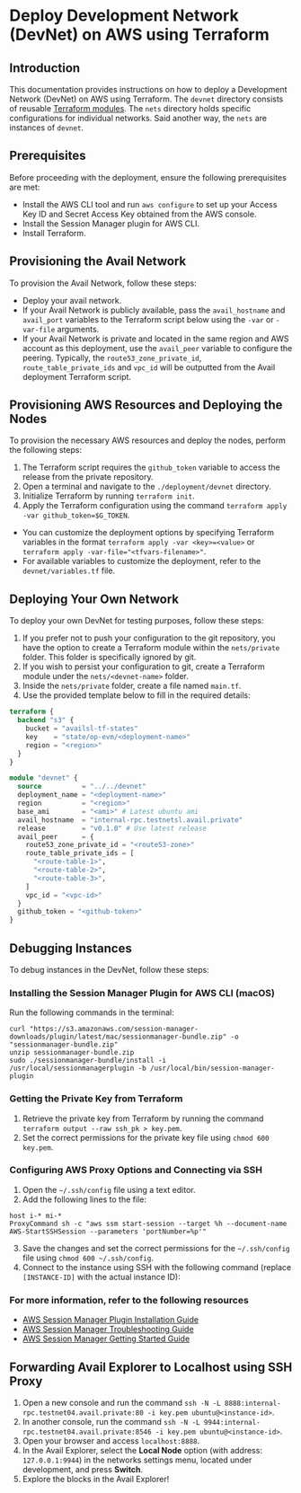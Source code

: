# Deploy Development Network (DevNet) on AWS using Terraform

## Introduction
This documentation provides instructions on how to deploy a Development Network (DevNet) on AWS using Terraform.
The `devnet` directory consists of reusable [Terraform modules](https://www.terraform.io/language/modules).
The `nets` directory holds specific configurations for individual networks.
Said another way, the `nets` are instances of `devnet`.

## Prerequisites
Before proceeding with the deployment, ensure the following prerequisites are met:
- Install the AWS CLI tool and run `aws configure` to set up your Access Key ID and Secret Access Key obtained from the AWS console.
- Install the Session Manager plugin for AWS CLI.
- Install Terraform.

## Provisioning the Avail Network
To provision the Avail Network, follow these steps:
- Deploy your avail network.
- If your Avail Network is publicly available, pass the `avail_hostname` and `avail_port` variables to the Terraform script below using the `-var` or `-var-file` arguments.
- If your Avail Network is private and located in the same region and AWS account as this deployment, use the `avail_peer` variable to configure the peering. Typically, the `route53_zone_private_id`, `route_table_private_ids` and `vpc_id` will be outputted from the Avail deployment Terraform script.

## Provisioning AWS Resources and Deploying the Nodes
To provision the necessary AWS resources and deploy the nodes, perform the following steps:

1. The Terraform script requires the `github_token` variable to access the release from the private repository.
2. Open a terminal and navigate to the `./deployment/devnet` directory.
3. Initialize Terraform by running `terraform init`.
4. Apply the Terraform configuration using the command `terraform apply -var github_token=$G_TOKEN`.
  - You can customize the deployment options by specifying Terraform variables in the format `terraform apply -var <key>=<value>` or `terraform apply -var-file="<tfvars-filename>"`.
  - For available variables to customize the deployment, refer to the `devnet/variables.tf` file.

## Deploying Your Own Network
To deploy your own DevNet for testing purposes, follow these steps:
1. If you prefer not to push your configuration to the git repository, you have the option to create a Terraform module within the `nets/private` folder. This folder is specifically ignored by git.
2. If you wish to persist your configuration to git, create a Terraform module under the `nets/<devnet-name>` folder.
3. Inside the `nets/private` folder, create a file named `main.tf`.
4. Use the provided template below to fill in the required details:

```terraform
terraform {
  backend "s3" {
    bucket = "availsl-tf-states"
    key    = "state/op-evm/<deployment-name>"
    region = "<region>"
  }
}

module "devnet" {
  source          = "../../devnet"
  deployment_name = "<deployment-name>"
  region          = "<region>"
  base_ami        = "<ami>" # Latest ubuntu ami 
  avail_hostname  = "internal-rpc.testnetsl.avail.private"
  release         = "v0.1.0" # Use latest release
  avail_peer      = {
    route53_zone_private_id = "<route53-zone>"
    route_table_private_ids = [ 
      "<route-table-1>",
      "<route-table-2>",
      "<route-table-3>",
    ]
    vpc_id = "<vpc-id>"
  }
  github_token = "<github-token>"
}
```

## Debugging Instances
To debug instances in the DevNet, follow these steps:

### Installing the Session Manager Plugin for AWS CLI (macOS)

Run the following commands in the terminal:
```shell
curl "https://s3.amazonaws.com/session-manager-downloads/plugin/latest/mac/sessionmanager-bundle.zip" -o "sessionmanager-bundle.zip"
unzip sessionmanager-bundle.zip
sudo ./sessionmanager-bundle/install -i /usr/local/sessionmanagerplugin -b /usr/local/bin/session-manager-plugin
```

### Getting the Private Key from Terraform
1. Retrieve the private key from Terraform by running the command `terraform output --raw ssh_pk > key.pem`.
2. Set the correct permissions for the private key file using `chmod 600 key.pem`.

### Configuring AWS Proxy Options and Connecting via SSH
1. Open the `~/.ssh/config` file using a text editor.
2. Add the following lines to the file:
  ```
  host i-* mi-*
  ProxyCommand sh -c "aws ssm start-session --target %h --document-name AWS-StartSSHSession --parameters 'portNumber=%p'"
  ```
3. Save the changes and set the correct permissions for the `~/.ssh/config` file using `chmod 600 ~/.ssh/config`.
4. Connect to the instance using SSH with the following command (replace `[INSTANCE-ID]` with the actual instance ID):

### For more information, refer to the following resources
- [AWS Session Manager Plugin Installation Guide](https://docs.aws.amazon.com/systems-manager/latest/userguide/session-manager-working-with-install-plugin.html)
- [AWS Session Manager Troubleshooting Guide](https://docs.aws.amazon.com/systems-manager/latest/userguide/session-manager-troubleshooting.html#plugin-not-found)
- [AWS Session Manager Getting Started Guide](https://docs.aws.amazon.com/systems-manager/latest/userguide/session-manager-getting-started.html)

## Forwarding Avail Explorer to Localhost using SSH Proxy
1. Open a new console and run the command `ssh -N -L 8888:internal-rpc.testnet04.avail.private:80 -i key.pem ubuntu@<instance-id>`.
2. In another console, run the command `ssh -N -L 9944:internal-rpc.testnet04.avail.private:8546 -i key.pem ubuntu@<instance-id>`.
3. Open your browser and access `localhost:8888`.
4. In the Avail Explorer, select the **Local Node** option (with address: `127.0.0.1:9944`) in the networks settings menu, located under development, and press **Switch**.
5. Explore the blocks in the Avail Explorer!
